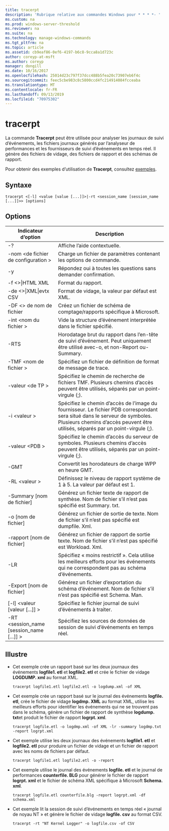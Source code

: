 ```yaml
---
title: tracerpt
description: 'Rubrique relative aux commandes Windows pour * * * *- '
ms.custom: na
ms.prod: windows-server-threshold
ms.reviewer: na
ms.suite: na
ms.technology: manage-windows-commands
ms.tgt_pltfrm: na
ms.topic: article
ms.assetid: cb9eaf86-0ef6-4197-b6c8-9cca8a1d723c
author: coreyp-at-msft
ms.author: coreyp
manager: dongill
ms.date: 10/16/2017
ms.openlocfilehash: 25014d23c797f37dcc488b5fea20c73907eb6f4c
ms.sourcegitcommit: feec5cbe983c8c5800ccd4fc214914084fcceaba
ms.translationtype: MT
ms.contentlocale: fr-FR
ms.lasthandoff: 09/13/2019
ms.locfileid: "70975302"
---
```

# <a name="tracerpt"></a>tracerpt



La commande **Tracerpt** peut être utilisée pour analyser les journaux de suivi d’événements, les fichiers journaux générés par l’analyseur de performances et les fournisseurs de suivi d’événements en temps réel. Il génère des fichiers de vidage, des fichiers de rapport et des schémas de rapport.

Pour obtenir des exemples d’utilisation de **Tracerpt**, consultez [exemples](#BKMK_EXAMPLES).

## <a name="syntax"></a>Syntaxe

```
tracerpt <[-l] <value [value [...]]>|-rt <session_name [session_name [...]]>> [options]
```

## <a name="options"></a>Options

|              Indicateur d’option               |                                                                    Description                                                                    |
|----------------------------------------|---------------------------------------------------------------------------------------------------------------------------------------------------|
|                   -?                   |                                                         Affiche l’aide contextuelle.                                                          |
|          -nom \<de fichier de configuration >           |                                                 Charge un fichier de paramètres contenant les options de commande.                                                  |
|                   -y                   |                                                  Répondez oui à toutes les questions sans demander confirmation.                                                   |
|            -f \<>\|HTML XML             |                                                                  Format du rapport.                                                                   |
|         -de \<>\|XML\|evtx CSV          |                                                         Format de vidage, la valeur par défaut est XML.                                                          |
|            -DF \<> de nom de fichier             |                                            Créez un fichier de schéma de comptage/rapports spécifique à Microsoft.                                            |
|            -int \<nom du fichier >            |                                            Vide la structure d’événement interprétée dans le fichier spécifié.                                            |
|                  -RTS                  |                        Horodatage brut du rapport dans l’en-tête de suivi d’événement. Peut uniquement être utilisé avec-o, et non-Report ou-Summary.                         |
|            -TMF \<nom de fichier >            |                                                  Spécifiez un fichier de définition de format de message de trace.                                                  |
|              -valeur \<de TP >              |                            Spécifiez le chemin de recherche de fichiers TMF. Plusieurs chemins d’accès peuvent être utilisés, séparés par un point-virgule (;).                            |
|              -i \<valeur >               | Spécifiez le chemin d’accès de l’image du fournisseur. Le fichier PDB correspondant sera situé dans le serveur de symboles. Plusieurs chemins d’accès peuvent être utilisés, séparés par un point-virgule (;). |
|             -valeur \<PDB >              |                             Spécifiez le chemin d’accès du serveur de symboles. Plusieurs chemins d’accès peuvent être utilisés, séparés par un point-virgule (;).                             |
|                  -GMT                  |                                              Convertit les horodateurs de charge WPP en heure GMT.                                               |
|              -RL \<valeur >              |                                               Définissez le niveau de rapport système de 1 à 5. La valeur par défaut est 1.                                               |
|          -Summary [nom de fichier]           |                                  Générez un fichier texte de rapport de synthèse. Nom de fichier s’il n’est pas spécifié est Summary. txt.                                   |
|             -o [nom de fichier]              |                                      Générez un fichier de sortie de texte. Nom de fichier s’il n’est pas spécifié est dumpfile. Xml.                                      |
|           -rapport [nom de fichier]           |                                  Générez un fichier de rapport de sortie texte. Nom de fichier s’il n’est pas spécifié est Workload. Xml.                                   |
|                  -LR                   |                        Spécifiez « moins restrictif ». Cela utilise les meilleurs efforts pour les événements qui ne correspondent pas au schéma d’événements.                         |
|           -Export [nom de fichier]           |                                  Générez un fichier d’exportation du schéma d’événement. Nom de fichier s’il n’est pas spécifié est Schema. Man.                                   |
|       [-l] \<valeur [valeur [...]] >        |                                                   Spécifiez le fichier journal de suivi d’événements à traiter.                                                    |
| -RT \<session_name [session_name [...]] > |                                                Spécifiez les sources de données de session de suivi d’événements en temps réel.                                                |

## <a name="BKMK_EXAMPLES"></a>Illustre

- Cet exemple crée un rapport basé sur les deux journaux des événements **logfile1. etl** et **logfile2. etl** et crée le fichier de vidage **LOGDUMP. xml** au format XML.  
  ```
  tracerpt logfile1.etl logfile2.etl -o logdump.xml -of XML
  ```  
- Cet exemple crée un rapport basé sur le journal des événements **logfile. etl**, crée le fichier de vidage **logdmp. XML** au format XML, utilise les meilleurs efforts pour identifier les événements qui ne se trouvent pas dans le schéma, génère un fichier de rapport de synthèse **logdump. txt**et produit le fichier de rapport **logrpt. xml**.  
  ```
  tracerpt logfile.etl -o logdmp.xml -of XML -lr -summary logdmp.txt -report logrpt.xml
  ```  
- Cet exemple utilise les deux journaux des événements **logfile1. etl** et **logfile2. etl** pour produire un fichier de vidage et un fichier de rapport avec les noms de fichiers par défaut.  
  ```
  tracerpt logfile1.etl logfile2.etl -o -report
  ```  
- Cet exemple utilise le journal des événements **logfile. etl** et le journal de performances **counterfile. BLG** pour générer le fichier de rapport **logrpt. xml** et le fichier de schéma XML spécifique à Microsoft **Schema. xml**.  
  ```
  tracerpt logfile.etl counterfile.blg -report logrpt.xml -df schema.xml
  ```  
- Cet exemple lit la session de suivi d’événements en temps réel « journal de noyau NT » et génère le fichier de vidage **logfile. csv** au format CSV.  
  ```
  tracerpt -rt "NT Kernel Logger" -o logfile.csv -of CSV
  ```
